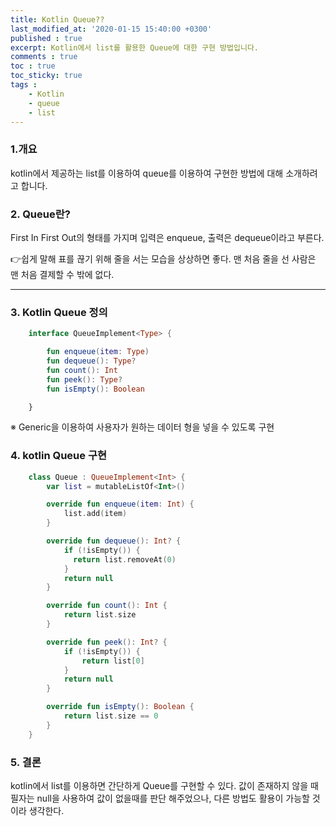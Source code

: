 ```yaml
---
title: Kotlin Queue??
last_modified_at: '2020-01-15 15:40:00 +0300'
published : true
excerpt: Kotlin에서 list를 활용한 Queue에 대한 구현 방법입니다.
comments : true
toc : true
toc_sticky: true
tags :
    - Kotlin
    - queue
    - list
---
```


### 1.개요
kotlin에서 제공하는 list를 이용하여 queue를 이용하여 구현한 방법에 대해 소개하려고 합니다.

### 2. Queue란?
First In First Out의 형태를 가지며 입력은 enqueue, 출력은 dequeue이라고 부른다.

👉쉽게 말해 표를 끊기 위해 줄을 서는 모습을 상상하면 좋다. 맨 처음 줄을 선 사람은 맨 처음 결제할 수 밖에 없다.

---

### 3. Kotlin Queue 정의
```kotlin
    interface QueueImplement<Type> {

        fun enqueue(item: Type)
        fun dequeue(): Type?
        fun count(): Int
        fun peek(): Type?
        fun isEmpty(): Boolean

    }
```
※ Generic을 이용하여 사용자가 원하는 데이터 형을 넣을 수 있도록 구현

### 4. kotlin Queue 구현
```kotlin
    class Queue : QueueImplement<Int> {
        var list = mutableListOf<Int>()

        override fun enqueue(item: Int) {
            list.add(item)
        }

        override fun dequeue(): Int? {
            if (!isEmpty()) {
              return list.removeAt(0)
            }
            return null
        }

        override fun count(): Int {
            return list.size
        }

        override fun peek(): Int? {
            if (!isEmpty()) {
                return list[0]
            }
            return null
        }

        override fun isEmpty(): Boolean {
            return list.size == 0
        }
    }
```

### 5. 결론
kotlin에서 list를 이용하면 간단하게 Queue를 구현할 수 있다. 값이 존재하지 않을 때 필자는 null을 사용하여 값이 없을때를 판단 해주었으나, 다른 방법도 활용이 가능할 것이라 생각한다.
